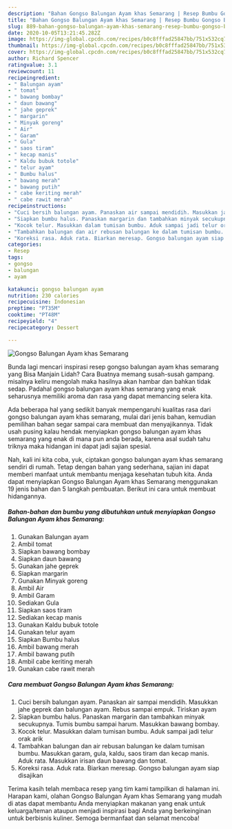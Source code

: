 ```yaml
---
description: "Bahan Gongso Balungan Ayam khas Semarang | Resep Bumbu Gongso Balungan Ayam khas Semarang Yang Bikin Ngiler"
title: "Bahan Gongso Balungan Ayam khas Semarang | Resep Bumbu Gongso Balungan Ayam khas Semarang Yang Bikin Ngiler"
slug: 889-bahan-gongso-balungan-ayam-khas-semarang-resep-bumbu-gongso-balungan-ayam-khas-semarang-yang-bikin-ngiler
date: 2020-10-05T13:21:45.282Z
image: https://img-global.cpcdn.com/recipes/b0c8fffad25847bb/751x532cq70/gongso-balungan-ayam-khas-semarang-foto-resep-utama.jpg
thumbnail: https://img-global.cpcdn.com/recipes/b0c8fffad25847bb/751x532cq70/gongso-balungan-ayam-khas-semarang-foto-resep-utama.jpg
cover: https://img-global.cpcdn.com/recipes/b0c8fffad25847bb/751x532cq70/gongso-balungan-ayam-khas-semarang-foto-resep-utama.jpg
author: Richard Spencer
ratingvalue: 3.1
reviewcount: 11
recipeingredient:
- " Balungan ayam"
- " tomat"
- " bawang bombay"
- " daun bawang"
- " jahe geprek"
- " margarin"
- " Minyak goreng"
- " Air"
- " Garam"
- " Gula"
- " saos tiram"
- " kecap manis"
- " Kaldu bubuk totole"
- " telur ayam"
- " Bumbu halus"
- " bawang merah"
- " bawang putih"
- " cabe keriting merah"
- " cabe rawit merah"
recipeinstructions:
- "Cuci bersih balungan ayam. Panaskan air sampai mendidih. Masukkan jahe geprek dan balungan ayam. Rebus sampai empuk. Tiriskan ayam"
- "Siapkan bumbu halus. Panaskan margarin dan tambahkan minyak secukupnya. Tumis bumbu sampai harum. Masukkan bawang bombay."
- "Kocok telur. Masukkan dalam tumisan bumbu. Aduk sampai jadi telur orak arik"
- "Tambahkan balungan dan air rebusan balungan ke dalam tumisan bumbu. Masukkan garam, gula, kaldu, saos tiram dan kecap manis. Aduk rata. Masukkan irisan daun bawang dan tomat."
- "Koreksi rasa. Aduk rata. Biarkan meresap. Gongso balungan ayam siap disajikan"
categories:
- Resep
tags:
- gongso
- balungan
- ayam

katakunci: gongso balungan ayam 
nutrition: 230 calories
recipecuisine: Indonesian
preptime: "PT35M"
cooktime: "PT48M"
recipeyield: "4"
recipecategory: Dessert

---
```



![Gongso Balungan Ayam khas Semarang](https://img-global.cpcdn.com/recipes/b0c8fffad25847bb/751x532cq70/gongso-balungan-ayam-khas-semarang-foto-resep-utama.jpg)

Bunda lagi mencari inspirasi resep gongso balungan ayam khas semarang yang Bisa Manjain Lidah? Cara Buatnya memang susah-susah gampang. misalnya keliru mengolah maka hasilnya akan hambar dan bahkan tidak sedap. Padahal gongso balungan ayam khas semarang yang enak seharusnya memiliki aroma dan rasa yang dapat memancing selera kita.



Ada beberapa hal yang sedikit banyak mempengaruhi kualitas rasa dari gongso balungan ayam khas semarang, mulai dari jenis bahan, kemudian pemilihan bahan segar sampai cara membuat dan menyajikannya. Tidak usah pusing kalau hendak menyiapkan gongso balungan ayam khas semarang yang enak di mana pun anda berada, karena asal sudah tahu triknya maka hidangan ini dapat jadi sajian spesial.


Nah, kali ini kita coba, yuk, ciptakan gongso balungan ayam khas semarang sendiri di rumah. Tetap dengan bahan yang sederhana, sajian ini dapat memberi manfaat untuk membantu menjaga kesehatan tubuh kita. Anda dapat menyiapkan Gongso Balungan Ayam khas Semarang menggunakan 19 jenis bahan dan 5 langkah pembuatan. Berikut ini cara untuk membuat hidangannya.

<!--inarticleads1-->

##### Bahan-bahan dan bumbu yang dibutuhkan untuk menyiapkan Gongso Balungan Ayam khas Semarang:

1. Gunakan  Balungan ayam
1. Ambil  tomat
1. Siapkan  bawang bombay
1. Siapkan  daun bawang
1. Gunakan  jahe geprek
1. Siapkan  margarin
1. Gunakan  Minyak goreng
1. Ambil  Air
1. Ambil  Garam
1. Sediakan  Gula
1. Siapkan  saos tiram
1. Sediakan  kecap manis
1. Gunakan  Kaldu bubuk totole
1. Gunakan  telur ayam
1. Siapkan  Bumbu halus
1. Ambil  bawang merah
1. Ambil  bawang putih
1. Ambil  cabe keriting merah
1. Gunakan  cabe rawit merah




<!--inarticleads2-->

##### Cara membuat Gongso Balungan Ayam khas Semarang:

1. Cuci bersih balungan ayam. Panaskan air sampai mendidih. Masukkan jahe geprek dan balungan ayam. Rebus sampai empuk. Tiriskan ayam
1. Siapkan bumbu halus. Panaskan margarin dan tambahkan minyak secukupnya. Tumis bumbu sampai harum. Masukkan bawang bombay.
1. Kocok telur. Masukkan dalam tumisan bumbu. Aduk sampai jadi telur orak arik
1. Tambahkan balungan dan air rebusan balungan ke dalam tumisan bumbu. Masukkan garam, gula, kaldu, saos tiram dan kecap manis. Aduk rata. Masukkan irisan daun bawang dan tomat.
1. Koreksi rasa. Aduk rata. Biarkan meresap. Gongso balungan ayam siap disajikan




Terima kasih telah membaca resep yang tim kami tampilkan di halaman ini. Harapan kami, olahan Gongso Balungan Ayam khas Semarang yang mudah di atas dapat membantu Anda menyiapkan makanan yang enak untuk keluarga/teman ataupun menjadi inspirasi bagi Anda yang berkeinginan untuk berbisnis kuliner. Semoga bermanfaat dan selamat mencoba!
